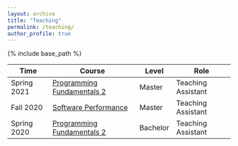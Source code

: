 ```yaml
---
layout: archive
title: "Teaching"
permalink: /teaching/
author_profile: true
---
```


{% include base_path %} 

| Time | Course | Level | Role |
| ---- | ------ | ----- | ---- |
| Spring 2021 | [Programming Fundamentals 2](https://search.usi.ch/en/courses/35262260/programming-fundamentals-2) | Master | Teaching Assistant |
| Fall 2020 | [Software Performance](https://search.usi.ch/en/courses/35262201/software-performance) | Master | Teaching Assistant |
| Spring 2020 | [Programming Fundamentals 2](https://search.usi.ch/en/courses/35260907/programming-fundamentals-2) | Bachelor | Teaching Assistant |
